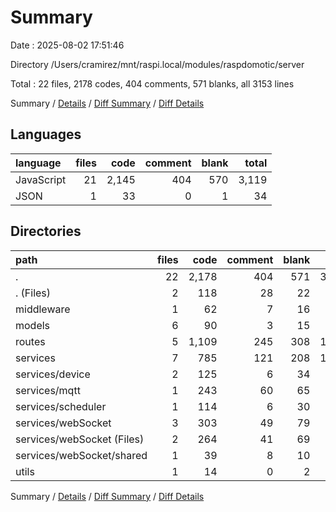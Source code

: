 # Summary

Date : 2025-08-02 17:51:46

Directory /Users/cramirez/mnt/raspi.local/modules/raspdomotic/server

Total : 22 files,  2178 codes, 404 comments, 571 blanks, all 3153 lines

Summary / [Details](details.md) / [Diff Summary](diff.md) / [Diff Details](diff-details.md)

## Languages
| language | files | code | comment | blank | total |
| :--- | ---: | ---: | ---: | ---: | ---: |
| JavaScript | 21 | 2,145 | 404 | 570 | 3,119 |
| JSON | 1 | 33 | 0 | 1 | 34 |

## Directories
| path | files | code | comment | blank | total |
| :--- | ---: | ---: | ---: | ---: | ---: |
| . | 22 | 2,178 | 404 | 571 | 3,153 |
| . (Files) | 2 | 118 | 28 | 22 | 168 |
| middleware | 1 | 62 | 7 | 16 | 85 |
| models | 6 | 90 | 3 | 15 | 108 |
| routes | 5 | 1,109 | 245 | 308 | 1,662 |
| services | 7 | 785 | 121 | 208 | 1,114 |
| services/device | 2 | 125 | 6 | 34 | 165 |
| services/mqtt | 1 | 243 | 60 | 65 | 368 |
| services/scheduler | 1 | 114 | 6 | 30 | 150 |
| services/webSocket | 3 | 303 | 49 | 79 | 431 |
| services/webSocket (Files) | 2 | 264 | 41 | 69 | 374 |
| services/webSocket/shared | 1 | 39 | 8 | 10 | 57 |
| utils | 1 | 14 | 0 | 2 | 16 |

Summary / [Details](details.md) / [Diff Summary](diff.md) / [Diff Details](diff-details.md)